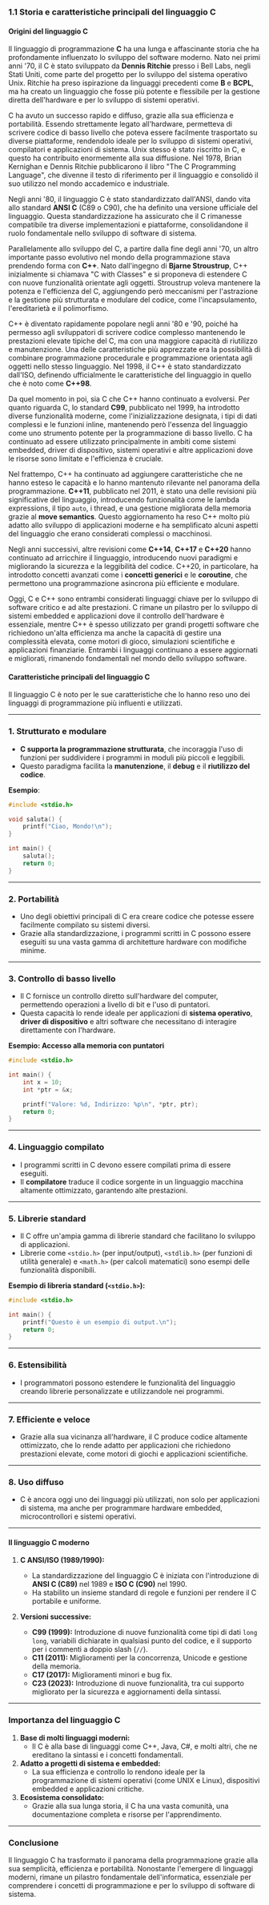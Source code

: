 ### **1.1 Storia e caratteristiche principali del linguaggio C**

#### **Origini del linguaggio C**
Il linguaggio di programmazione **C** ha una lunga e affascinante storia che ha profondamente influenzato lo sviluppo del software moderno. Nato nei primi anni '70, il C è stato sviluppato da **Dennis Ritchie** presso i Bell Labs, negli Stati Uniti, come parte del progetto per lo sviluppo del sistema operativo Unix. Ritchie ha preso ispirazione da linguaggi precedenti come **B** e **BCPL**, ma ha creato un linguaggio che fosse più potente e flessibile per la gestione diretta dell'hardware e per lo sviluppo di sistemi operativi.

C ha avuto un successo rapido e diffuso, grazie alla sua efficienza e portabilità. Essendo strettamente legato all'hardware, permetteva di scrivere codice di basso livello che poteva essere facilmente trasportato su diverse piattaforme, rendendolo ideale per lo sviluppo di sistemi operativi, compilatori e applicazioni di sistema. Unix stesso è stato riscritto in C, e questo ha contribuito enormemente alla sua diffusione. Nel 1978, Brian Kernighan e Dennis Ritchie pubblicarono il libro "The C Programming Language", che divenne il testo di riferimento per il linguaggio e consolidò il suo utilizzo nel mondo accademico e industriale.

Negli anni '80, il linguaggio C è stato standardizzato dall'ANSI, dando vita allo standard **ANSI C** (C89 o C90), che ha definito una versione ufficiale del linguaggio. Questa standardizzazione ha assicurato che il C rimanesse compatibile tra diverse implementazioni e piattaforme, consolidandone il ruolo fondamentale nello sviluppo di software di sistema.

Parallelamente allo sviluppo del C, a partire dalla fine degli anni '70, un altro importante passo evolutivo nel mondo della programmazione stava prendendo forma con **C++**. Nato dall'ingegno di **Bjarne Stroustrup**, C++ inizialmente si chiamava "C with Classes" e si proponeva di estendere C con nuove funzionalità orientate agli oggetti. Stroustrup voleva mantenere la potenza e l'efficienza del C, aggiungendo però meccanismi per l'astrazione e la gestione più strutturata e modulare del codice, come l'incapsulamento, l'ereditarietà e il polimorfismo.

C++ è diventato rapidamente popolare negli anni '80 e '90, poiché ha permesso agli sviluppatori di scrivere codice complesso mantenendo le prestazioni elevate tipiche del C, ma con una maggiore capacità di riutilizzo e manutenzione. Una delle caratteristiche più apprezzate era la possibilità di combinare programmazione procedurale e programmazione orientata agli oggetti nello stesso linguaggio. Nel 1998, il C++ è stato standardizzato dall'ISO, definendo ufficialmente le caratteristiche del linguaggio in quello che è noto come **C++98**.

Da quel momento in poi, sia C che C++ hanno continuato a evolversi. Per quanto riguarda C, lo standard **C99**, pubblicato nel 1999, ha introdotto diverse funzionalità moderne, come l'inizializzazione designata, i tipi di dati complessi e le funzioni inline, mantenendo però l'essenza del linguaggio come uno strumento potente per la programmazione di basso livello. C ha continuato ad essere utilizzato principalmente in ambiti come sistemi embedded, driver di dispositivo, sistemi operativi e altre applicazioni dove le risorse sono limitate e l'efficienza è cruciale.

Nel frattempo, C++ ha continuato ad aggiungere caratteristiche che ne hanno esteso le capacità e lo hanno mantenuto rilevante nel panorama della programmazione. **C++11**, pubblicato nel 2011, è stato una delle revisioni più significative del linguaggio, introducendo funzionalità come le lambda expressions, il tipo `auto`, i thread, e una gestione migliorata della memoria grazie al **move semantics**. Questo aggiornamento ha reso C++ molto più adatto allo sviluppo di applicazioni moderne e ha semplificato alcuni aspetti del linguaggio che erano considerati complessi o macchinosi.

Negli anni successivi, altre revisioni come **C++14**, **C++17** e **C++20** hanno continuato ad arricchire il linguaggio, introducendo nuovi paradigmi e migliorando la sicurezza e la leggibilità del codice. C++20, in particolare, ha introdotto concetti avanzati come i **concetti generici** e le **coroutine**, che permettono una programmazione asincrona più efficiente e modulare.

Oggi, C e C++ sono entrambi considerati linguaggi chiave per lo sviluppo di software critico e ad alte prestazioni. C rimane un pilastro per lo sviluppo di sistemi embedded e applicazioni dove il controllo dell'hardware è essenziale, mentre C++ è spesso utilizzato per grandi progetti software che richiedono un'alta efficienza ma anche la capacità di gestire una complessità elevata, come motori di gioco, simulazioni scientifiche e applicazioni finanziarie. Entrambi i linguaggi continuano a essere aggiornati e migliorati, rimanendo fondamentali nel mondo dello sviluppo software.

#### **Caratteristiche principali del linguaggio C**
Il linguaggio C è noto per le sue caratteristiche che lo hanno reso uno dei linguaggi di programmazione più influenti e utilizzati.

---

### **1. Strutturato e modulare**
- **C supporta la programmazione strutturata**, che incoraggia l'uso di funzioni per suddividere i programmi in moduli più piccoli e leggibili.
- Questo paradigma facilita la **manutenzione**, il **debug** e il **riutilizzo del codice**.

**Esempio**:
```c
#include <stdio.h>

void saluta() {
    printf("Ciao, Mondo!\n");
}

int main() {
    saluta();
    return 0;
}
```

---

### **2. Portabilità**
- Uno degli obiettivi principali di C era creare codice che potesse essere facilmente compilato su sistemi diversi.
- Grazie alla standardizzazione, i programmi scritti in C possono essere eseguiti su una vasta gamma di architetture hardware con modifiche minime.

---

### **3. Controllo di basso livello**
- Il C fornisce un controllo diretto sull'hardware del computer, permettendo operazioni a livello di bit e l'uso di puntatori.
- Questa capacità lo rende ideale per applicazioni di **sistema operativo**, **driver di dispositivo** e altri software che necessitano di interagire direttamente con l'hardware.

**Esempio: Accesso alla memoria con puntatori**
```c
#include <stdio.h>

int main() {
    int x = 10;
    int *ptr = &x;

    printf("Valore: %d, Indirizzo: %p\n", *ptr, ptr);
    return 0;
}
```

---

### **4. Linguaggio compilato**
- I programmi scritti in C devono essere compilati prima di essere eseguiti.
- Il **compilatore** traduce il codice sorgente in un linguaggio macchina altamente ottimizzato, garantendo alte prestazioni.

---

### **5. Librerie standard**
- Il C offre un'ampia gamma di librerie standard che facilitano lo sviluppo di applicazioni.
- Librerie come `<stdio.h>` (per input/output), `<stdlib.h>` (per funzioni di utilità generale) e `<math.h>` (per calcoli matematici) sono esempi delle funzionalità disponibili.

**Esempio di libreria standard (`<stdio.h>`):**
```c
#include <stdio.h>

int main() {
    printf("Questo è un esempio di output.\n");
    return 0;
}
```

---

### **6. Estensibilità**
- I programmatori possono estendere le funzionalità del linguaggio creando librerie personalizzate e utilizzandole nei programmi.

---

### **7. Efficiente e veloce**
- Grazie alla sua vicinanza all'hardware, il C produce codice altamente ottimizzato, che lo rende adatto per applicazioni che richiedono prestazioni elevate, come motori di giochi e applicazioni scientifiche.

---

### **8. Uso diffuso**
- C è ancora oggi uno dei linguaggi più utilizzati, non solo per applicazioni di sistema, ma anche per programmare hardware embedded, microcontrollori e sistemi operativi.

---

#### **Il linguaggio C moderno**
1. **C ANSI/ISO (1989/1990):**
   - La standardizzazione del linguaggio C è iniziata con l'introduzione di **ANSI C (C89)** nel 1989 e **ISO C (C90)** nel 1990.
   - Ha stabilito un insieme standard di regole e funzioni per rendere il C portabile e uniforme.

2. **Versioni successive:**
   - **C99 (1999):** Introduzione di nuove funzionalità come tipi di dati `long long`, variabili dichiarate in qualsiasi punto del codice, e il supporto per i commenti a doppio slash (`//`).
   - **C11 (2011):** Miglioramenti per la concorrenza, Unicode e gestione della memoria.
   - **C17 (2017):** Miglioramenti minori e bug fix.
   - **C23 (2023):** Introduzione di nuove funzionalità, tra cui supporto migliorato per la sicurezza e aggiornamenti della sintassi.

---

### **Importanza del linguaggio C**
1. **Base di molti linguaggi moderni:**
   - Il C è alla base di linguaggi come C++, Java, C#, e molti altri, che ne ereditano la sintassi e i concetti fondamentali.
2. **Adatto a progetti di sistema e embedded:**
   - La sua efficienza e controllo lo rendono ideale per la programmazione di sistemi operativi (come UNIX e Linux), dispositivi embedded e applicazioni critiche.
3. **Ecosistema consolidato:**
   - Grazie alla sua lunga storia, il C ha una vasta comunità, una documentazione completa e risorse per l'apprendimento.

---

### **Conclusione**
Il linguaggio C ha trasformato il panorama della programmazione grazie alla sua semplicità, efficienza e portabilità. Nonostante l'emergere di linguaggi moderni, rimane un pilastro fondamentale dell'informatica, essenziale per comprendere i concetti di programmazione e per lo sviluppo di software di sistema.